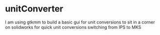 # unitConverter

I am using gtkmm to build a basic gui for unit conversions to sit in a corner on solidworks for quick unit conversions switching from IPS to MKS
